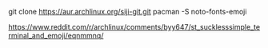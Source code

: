 
git clone https://aur.archlinux.org/siji-git.git
pacman -S noto-fonts-emoji

https://www.reddit.com/r/archlinux/comments/byy647/st_sucklesssimple_terminal_and_emoji/eqnmmnq/
